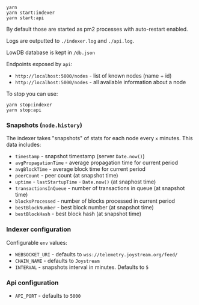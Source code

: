 ```
yarn
yarn start:indexer
yarn start:api
```
By default those are started as pm2 processes with auto-restart enabled.

Logs are outputted to `./indexer.log` and `./api.log`.

LowDB database is kept in `/db.json`

Endpoints exposed by `api`:
- `http://localhost:5000/nodes` - list of known nodes (name + id)
- `http://localhost:5000/nodes` - all available information about a node

To stop you can use:

```
yarn stop:indexer
yarn stop:api
```

### Snapshots (`node.history`)
The indexer takes "snapshots" of stats for each node every `x` minutes. This data includes:
- `timestamp` - snapshot timestamp (server `Date.now()`)
- `avgPropagationTime` - average propagation time for current period
- `avgBlockTime` - average block time for current period
- `peerCount` - peer count (at snapshot time)
- `uptime` - `lastStartupTime` - `Date.now()` (at snaphost time)
- `transactionsInQueue` - number of transactions in queue (at snapshot time) 
- `blocksProcessed` - number of blocks processed in current period
- `bestBlockNumber` - best block number (at snapshot time)
- `bestBlockHash` - best block hash (at snapshot time)

### Indexer configuration
Configurable `env` values:
- `WEBSOCKET_URI` - defaults to `wss://telemetry.joystream.org/feed/`
- `CHAIN_NAME` - defaults to `Joystream`
- `INTERVAL` - snapshots interval in minutes. Defaults to `5`

### Api configuration

- `API_PORT` - defaults to `5000`